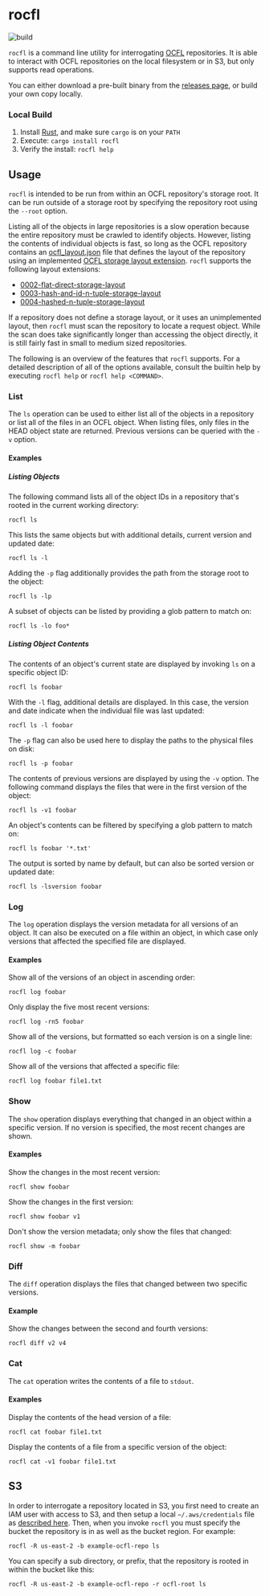 # rocfl

![build](https://github.com/pwinckles/rocfl/workflows/build/badge.svg)

`rocfl` is a command line utility for interrogating
[OCFL](https://ocfl.io/) repositories. It is able to interact with
OCFL repositories on the local filesystem or in S3, but only supports
read operations.

You can either download a pre-built binary from the [releases
page](https://github.com/pwinckles/rocfl/releases), or build your own
copy locally.

### Local Build

1. Install [Rust](https://www.rust-lang.org/tools/install), and make
   sure `cargo` is on your `PATH`
1. Execute: `cargo install rocfl`
1. Verify the install: `rocfl help`

## Usage

`rocfl` is intended to be run from within an OCFL repository's storage
root. It can be run outside of a storage root by specifying the
repository root using the `--root` option.

Listing all of the objects in large repositories is a slow operation
because the entire repository must be crawled to identify objects.
However, listing the contents of individual objects is fast, so long
as the OCFL repository contains an
[ocfl_layout.json](https://ocfl.io/1.0/spec/#root-structure) file that
defines the layout of the repository using an implemented [OCFL
storage layout extension](https://ocfl.github.io/extensions/). `rocfl`
supports the following layout extensions:

- [0002-flat-direct-storage-layout](https://ocfl.github.io/extensions/0002-flat-direct-storage-layout.html)
- [0003-hash-and-id-n-tuple-storage-layout](https://ocfl.github.io/extensions/0003-hash-and-id-n-tuple-storage-layout.html)
- [0004-hashed-n-tuple-storage-layout](https://ocfl.github.io/extensions/0004-hashed-n-tuple-storage-layout.html)

If a repository does not define a storage layout, or it uses an
unimplemented layout, then `rocfl` must scan the repository to locate
a request object. While the scan does take significantly longer than
accessing the object directly, it is still fairly fast in small to
medium sized repositories.

The following is an overview of the features that `rocfl` supports.
For a detailed description of all of the options available, consult
the builtin help by executing `rocfl help` or `rocfl help <COMMAND>`.

### List

The `ls` operation can be used to either list all of the objects in a
repository or list all of the files in an OCFL object. When listing
files, only files in the HEAD object state are returned. Previous
versions can be queried with the `-v` option.

#### Examples

##### Listing Objects

The following command lists all of the object IDs in a repository
that's rooted in the current working directory:

```console
rocfl ls
```

This lists the same objects but with additional details, current
version and updated date:

```console
rocfl ls -l
```

Adding the `-p` flag additionally provides the path from the storage
root to the object:

```console
rocfl ls -lp
```

A subset of objects can be listed by providing a glob pattern to match
on:

```console
rocfl ls -lo foo*
```

##### Listing Object Contents

The contents of an object's current state are displayed by invoking
`ls` on a specific object ID:

```console
rocfl ls foobar
```

With the `-l` flag, additional details are displayed. In this case,
the version and date indicate when the individual file was last
updated:

```console
rocfl ls -l foobar
```

The `-p` flag can also be used here to display the paths to the
physical files on disk:

```console
rocfl ls -p foobar
```

The contents of previous versions are displayed by using the `-v`
option. The following command displays the files that were in the
first version of the object:

```console
rocfl ls -v1 foobar
```

An object's contents can be filtered by specifying a glob pattern to
match on:

```console
rocfl ls foobar '*.txt'
```

The output is sorted by name by default, but can also be sorted
version or updated date:

```console
rocfl ls -lsversion foobar
```

### Log

The `log` operation displays the version metadata for all versions of
an object. It can also be executed on a file within an object, in
which case only versions that affected the specified file are
displayed.

#### Examples

Show all of the versions of an object in ascending order:

```console
rocfl log foobar
```

Only display the five most recent versions:

```console
rocfl log -rn5 foobar
```

Show all of the versions, but formatted so each version is on a single
line:

```console
rocfl log -c foobar
```

Show all of the versions that affected a specific file:

```console
rocfl log foobar file1.txt
```

### Show

The `show` operation displays everything that changed in an object
within a specific version. If no version is specified, the most recent
changes are shown.

#### Examples

Show the changes in the most recent version:

```console
rocfl show foobar
```

Show the changes in the first version:

```console
rocfl show foobar v1
```

Don't show the version metadata; only show the files that changed:

```console
rocfl show -m foobar
```

### Diff

The `diff` operation displays the files that changed between two
specific versions.

#### Example

Show the changes between the second and fourth versions:

```console
rocfl diff v2 v4
```

### Cat

The `cat` operation writes the contents of a file to `stdout`.

#### Examples

Display the contents of the head version of a file:

```console
rocfl cat foobar file1.txt
```

Display the contents of a file from a specific version of the object:

```console
rocfl cat -v1 foobar file1.txt
```

## S3

In order to interrogate a repository located in S3, you first need to
create an IAM user with access to S3, and then setup a local
`~/.aws/credentials` file as [described
here](https://docs.aws.amazon.com/cli/latest/userguide/cli-configure-files.html).
Then, when you invoke `rocfl` you must specify the bucket the
repository is in as well as the bucket region. For example:

```console
rocfl -R us-east-2 -b example-ocfl-repo ls
```

You can specify a sub directory, or prefix, that the repository is
rooted in within the bucket like this:

```console
rocfl -R us-east-2 -b example-ocfl-repo -r ocfl-root ls
```
